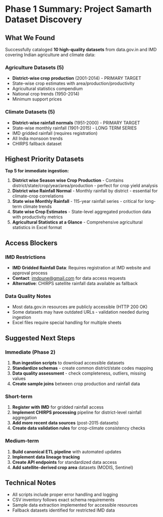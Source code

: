 # Phase 1 Summary: Project Samarth Dataset Discovery

## What We Found

Successfully cataloged **10 high-quality datasets** from data.gov.in and IMD covering Indian agriculture and climate data:

### Agriculture Datasets (5)
- **District-wise crop production** (2001-2014) - PRIMARY TARGET
- State-wise crop estimates with area/production/productivity
- Agricultural statistics compendium 
- National crop trends (1950-2014)
- Minimum support prices

### Climate Datasets (5)
- **District-wise rainfall normals** (1951-2000) - PRIMARY TARGET  
- State-wise monthly rainfall (1901-2015) - LONG TERM SERIES
- IMD gridded rainfall (requires registration)
- All India monsoon trends
- CHIRPS fallback dataset

## Highest Priority Datasets

**Top 5 for immediate ingestion:**

1. **District wise Season wise Crop Production** - Contains district/state/crop/year/area/production - perfect for crop yield analysis
2. **District wise Rainfall Normal** - Monthly rainfall by district - essential for climate-crop correlations  
3. **State wise Monthly Rainfall** - 115-year rainfall series - critical for long-term climate trends
4. **State wise Crop Estimates** - State-level aggregated production data with productivity metrics
5. **Agricultural Statistics at a Glance** - Comprehensive agricultural statistics in Excel format

## Access Blockers

### IMD Restrictions
- **IMD Gridded Rainfall Data**: Requires registration at IMD website and approval process
- **Contact**: imdpune@gmail.com for data access requests
- **Alternative**: CHIRPS satellite rainfall data available as fallback

### Data Quality Notes
- Most data.gov.in resources are publicly accessible (HTTP 200 OK)
- Some datasets may have outdated URLs - validation needed during ingestion
- Excel files require special handling for multiple sheets

## Suggested Next Steps

### Immediate (Phase 2)
1. **Run ingestion scripts** to download accessible datasets
2. **Standardize schemas** - create common district/state codes mapping
3. **Data quality assessment** - check completeness, outliers, missing values
4. **Create sample joins** between crop production and rainfall data

### Short-term
1. **Register with IMD** for gridded rainfall access
2. **Implement CHIRPS processing** pipeline for district-level rainfall aggregation
3. **Add more recent data sources** (post-2015 datasets)
4. **Create data validation rules** for crop-climate consistency checks

### Medium-term  
1. **Build canonical ETL pipeline** with automated updates
2. **Implement data lineage tracking** 
3. **Create API endpoints** for standardized data access
4. **Add satellite-derived crop area** datasets (MODIS, Sentinel)

## Technical Notes
- All scripts include proper error handling and logging
- CSV inventory follows exact schema requirements
- Sample data extraction implemented for accessible resources
- Fallback datasets identified for restricted IMD data